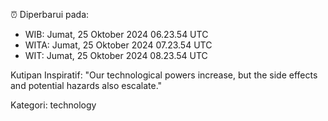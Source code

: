 ⏰ Diperbarui pada:
- WIB: Jumat, 25 Oktober 2024 06.23.54 UTC
- WITA: Jumat, 25 Oktober 2024 07.23.54 UTC
- WIT: Jumat, 25 Oktober 2024 08.23.54 UTC

Kutipan Inspiratif:
"Our technological powers increase, but the side effects and potential hazards also escalate."


Kategori: technology

